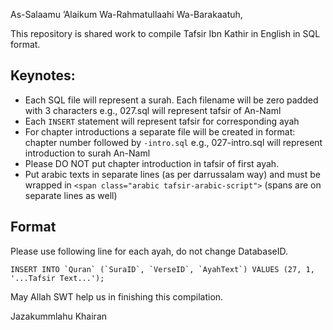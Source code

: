 As-Salaamu ’Alaikum Wa-Rahmatullaahi Wa-Barakaatuh,

This repository is shared work to compile Tafsir Ibn Kathir in English in SQL format.

## Keynotes:

 * Each SQL file will represent a surah. Each filename will be zero padded with 3 characters e.g., 027.sql will represent tafsir of An-Naml
 * Each `INSERT` statement will represent tafsir for corresponding ayah
 * For chapter introductions a separate file will be created in format: chapter number followed by `-intro.sql` e.g., 027-intro.sql will represent introduction to surah An-Naml
 * Please DO NOT put chapter introduction in tafsir of first ayah. 
 * Put arabic texts in separate lines (as per darrussalam way) and must be wrapped in `<span class="arabic tafsir-arabic-script">` (spans are on separate lines as well)

## Format

Please use following line for each ayah, do not change DatabaseID.

```
INSERT INTO `Quran` (`SuraID`, `VerseID`, `AyahText`) VALUES (27, 1, '...Tafsir Text...');
```

May Allah SWT help us in finishing this compilation.

Jazakummlahu Khairan
